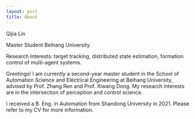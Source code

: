 ```yaml
---
layout: post
title: About
---
```


Qijia Lin 

Master Student Beihang University 

Research Interests: target tracking, distributed state estimation, formation control of multi-agent systems. 

Greetings! I am currently a second-year master student in the School of Automation Science and Electrical Engineering at Beihang University, advised by Prof. Zhang Ren and Prof. Xiwang Dong. My research interests are in the intersection of perception and control science. 

I received a B. Eng. in Automation from Shandong University in 2021. Please refer to my CV for more information.